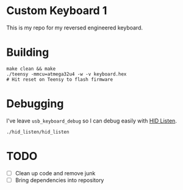 Custom Keyboard 1
=================

This is my repo for my reversed engineered keyboard.

# Building

	make clean && make
	./teensy -mmcu=atmega32u4 -w -v keyboard.hex
	# Hit reset on Teensy to flash firmware

# Debugging

I've leave `usb_keyboard_debug` so I can debug easily with [HID Listen](http://www.pjrc.com/teensy/hid_listen.html).

	./hid_listen/hid_listen

# TODO

- [ ] Clean up code and remove junk
- [ ] Bring dependencies into repository

